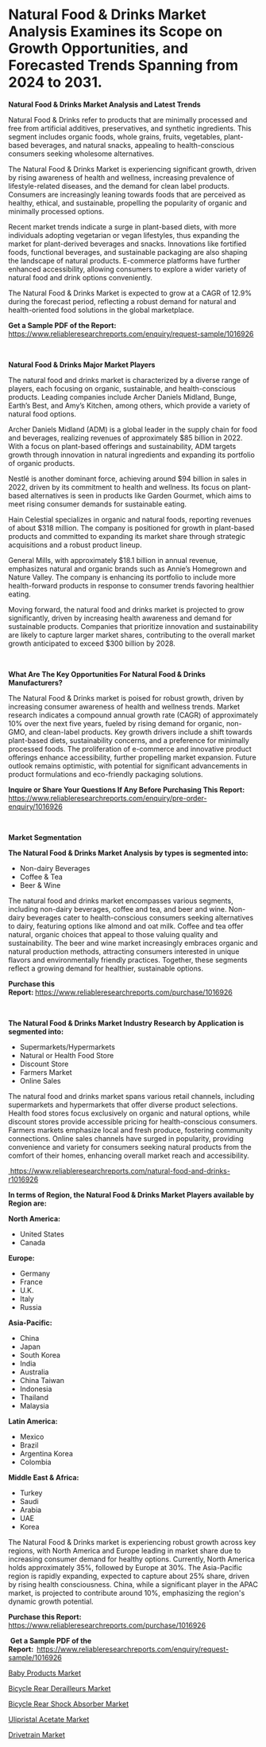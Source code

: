 <p><h1>Natural Food & Drinks Market Analysis Examines its Scope on Growth Opportunities, and Forecasted Trends Spanning from 2024 to 2031.</h1></p><p><strong>Natural Food & Drinks Market Analysis and Latest Trends</strong></p>
<p><p>Natural Food & Drinks refer to products that are minimally processed and free from artificial additives, preservatives, and synthetic ingredients. This segment includes organic foods, whole grains, fruits, vegetables, plant-based beverages, and natural snacks, appealing to health-conscious consumers seeking wholesome alternatives.</p><p>The Natural Food & Drinks Market is experiencing significant growth, driven by rising awareness of health and wellness, increasing prevalence of lifestyle-related diseases, and the demand for clean label products. Consumers are increasingly leaning towards foods that are perceived as healthy, ethical, and sustainable, propelling the popularity of organic and minimally processed options. </p><p>Recent market trends indicate a surge in plant-based diets, with more individuals adopting vegetarian or vegan lifestyles, thus expanding the market for plant-derived beverages and snacks. Innovations like fortified foods, functional beverages, and sustainable packaging are also shaping the landscape of natural products. E-commerce platforms have further enhanced accessibility, allowing consumers to explore a wider variety of natural food and drink options conveniently.</p><p>The Natural Food & Drinks Market is expected to grow at a CAGR of 12.9% during the forecast period, reflecting a robust demand for natural and health-oriented food solutions in the global marketplace.</p></p>
<p><strong>Get a Sample PDF of the Report:&nbsp;</strong> <a href="https://www.reliableresearchreports.com/enquiry/request-sample/1016926">https://www.reliableresearchreports.com/enquiry/request-sample/1016926</a></p>
<p>&nbsp;</p>
<p><strong>Natural Food & Drinks Major Market Players</strong></p>
<p><p>The natural food and drinks market is characterized by a diverse range of players, each focusing on organic, sustainable, and health-conscious products. Leading companies include Archer Daniels Midland, Bunge, Earth’s Best, and Amy’s Kitchen, among others, which provide a variety of natural food options.</p><p>Archer Daniels Midland (ADM) is a global leader in the supply chain for food and beverages, realizing revenues of approximately $85 billion in 2022. With a focus on plant-based offerings and sustainability, ADM targets growth through innovation in natural ingredients and expanding its portfolio of organic products.</p><p>Nestlé is another dominant force, achieving around $94 billion in sales in 2022, driven by its commitment to health and wellness. Its focus on plant-based alternatives is seen in products like Garden Gourmet, which aims to meet rising consumer demands for sustainable eating.</p><p>Hain Celestial specializes in organic and natural foods, reporting revenues of about $318 million. The company is positioned for growth in plant-based products and committed to expanding its market share through strategic acquisitions and a robust product lineup.</p><p>General Mills, with approximately $18.1 billion in annual revenue, emphasizes natural and organic brands such as Annie’s Homegrown and Nature Valley. The company is enhancing its portfolio to include more health-forward products in response to consumer trends favoring healthier eating.</p><p>Moving forward, the natural food and drinks market is projected to grow significantly, driven by increasing health awareness and demand for sustainable products. Companies that prioritize innovation and sustainability are likely to capture larger market shares, contributing to the overall market growth anticipated to exceed $300 billion by 2028.</p></p>
<p>&nbsp;</p>
<p><strong>What Are The Key Opportunities For Natural Food & Drinks Manufacturers?</strong></p>
<p><p>The Natural Food & Drinks market is poised for robust growth, driven by increasing consumer awareness of health and wellness trends. Market research indicates a compound annual growth rate (CAGR) of approximately 10% over the next five years, fueled by rising demand for organic, non-GMO, and clean-label products. Key growth drivers include a shift towards plant-based diets, sustainability concerns, and a preference for minimally processed foods. The proliferation of e-commerce and innovative product offerings enhance accessibility, further propelling market expansion. Future outlook remains optimistic, with potential for significant advancements in product formulations and eco-friendly packaging solutions.</p></p>
<p><strong>Inquire or Share Your Questions If Any Before Purchasing This Report:</strong> <a href="https://www.reliableresearchreports.com/enquiry/pre-order-enquiry/1016926">https://www.reliableresearchreports.com/enquiry/pre-order-enquiry/1016926</a></p>
<p>&nbsp;</p>
<p><strong>Market Segmentation</strong></p>
<p><strong>The Natural Food & Drinks Market Analysis by types is segmented into:</strong></p>
<p><ul><li>Non-dairy Beverages</li><li>Coffee & Tea</li><li>Beer & Wine</li></ul></p>
<p><p>The natural food and drinks market encompasses various segments, including non-dairy beverages, coffee and tea, and beer and wine. Non-dairy beverages cater to health-conscious consumers seeking alternatives to dairy, featuring options like almond and oat milk. Coffee and tea offer natural, organic choices that appeal to those valuing quality and sustainability. The beer and wine market increasingly embraces organic and natural production methods, attracting consumers interested in unique flavors and environmentally friendly practices. Together, these segments reflect a growing demand for healthier, sustainable options.</p></p>
<p><strong>Purchase this Report:&nbsp;</strong><a href="https://www.reliableresearchreports.com/purchase/1016926">https://www.reliableresearchreports.com/purchase/1016926</a></p>
<p>&nbsp;</p>
<p><strong>The Natural Food & Drinks Market Industry Research by Application is segmented into:</strong></p>
<p><ul><li>Supermarkets/Hypermarkets</li><li>Natural or Health Food Store</li><li>Discount Store</li><li>Farmers Market</li><li>Online Sales</li></ul></p>
<p><p>The natural food and drinks market spans various retail channels, including supermarkets and hypermarkets that offer diverse product selections. Health food stores focus exclusively on organic and natural options, while discount stores provide accessible pricing for health-conscious consumers. Farmers markets emphasize local and fresh produce, fostering community connections. Online sales channels have surged in popularity, providing convenience and variety for consumers seeking natural products from the comfort of their homes, enhancing overall market reach and accessibility.</p></p>
<p><a href="https://www.reliableresearchreports.com/natural-food-and-drinks-r1016926">&nbsp;https://www.reliableresearchreports.com/natural-food-and-drinks-r1016926</a></p>
<p><strong>In terms of Region, the Natural Food & Drinks Market Players available by Region are:</strong></p>
<p>
    <p> <strong> North America: </strong>
        <ul>
            <li>United States</li>
            <li>Canada</li>
        </ul>
        </p> 
    <p> <strong> Europe: </strong>
        <ul>
            <li>Germany</li>
            <li>France</li>
            <li>U.K.</li>
            <li>Italy</li>
            <li>Russia</li>
        </ul>
        </p> 
    <p> <strong> Asia-Pacific: </strong>
        <ul>
            <li>China</li>
            <li>Japan</li>
            <li>South Korea</li>
            <li>India</li>
            <li>Australia</li>
            <li>China Taiwan</li>
            <li>Indonesia</li>
            <li>Thailand</li>
            <li>Malaysia</li>
        </ul>
        </p> 
    <p> <strong> Latin America: </strong>
        <ul>
            <li>Mexico</li>
            <li>Brazil</li>
            <li>Argentina Korea</li>
            <li>Colombia</li>
        </ul>
        </p> 
    <p> <strong> Middle East & Africa: </strong>
        <ul>
            <li>Turkey</li>
            <li>Saudi</li>
            <li>Arabia</li>
            <li>UAE</li>
            <li>Korea</li>
        </ul>
    </p>
    </p>
<p><p>The Natural Food & Drinks market is experiencing robust growth across key regions, with North America and Europe leading in market share due to increasing consumer demand for healthy options. Currently, North America holds approximately 35%, followed by Europe at 30%. The Asia-Pacific region is rapidly expanding, expected to capture about 25% share, driven by rising health consciousness. China, while a significant player in the APAC market, is projected to contribute around 10%, emphasizing the region's dynamic growth potential.</p></p>
<p><strong>Purchase this Report: </strong><a href="https://www.reliableresearchreports.com/purchase/1016926">https://www.reliableresearchreports.com/purchase/1016926</a></p>
<p>&nbsp;<strong>Get a Sample PDF of the Report:&nbsp;&nbsp;</strong><a href="https://www.reliableresearchreports.com/enquiry/request-sample/1016926">https://www.reliableresearchreports.com/enquiry/request-sample/1016926</a></p>
<p><strong></strong></p>
<p><p><a href="https://github.com/MatthewHernandez403/Market-Research-Report-List-1/blob/main/baby-products-market.md">Baby Products Market</a></p><p><a href="https://www.linkedin.com/pulse/bicycle-rear-derailleurs-market-global-regional-analysis-2024-1pbde?trackingId=MkVPi18lRwGUstSIYHw3BQ%3D%3D">Bicycle Rear Derailleurs Market</a></p><p><a href="https://www.linkedin.com/pulse/what-driving-global-bicycle-rear-shock-absorber-market-dive-trends-solle?trackingId=iofpZdLUQ9KAAwabh3A1LA%3D%3D">Bicycle Rear Shock Absorber Market</a></p><p><a href="https://issuu.com/reportprime-2/docs/ulipristal-acetate-market-size-2030_1b35b488ff150b">Ulipristal Acetate Market</a></p><p><a href="https://github.com/mharielmesa/Market-Research-Report-List-5/blob/main/drivetrain-market.md">Drivetrain Market</a></p></p>